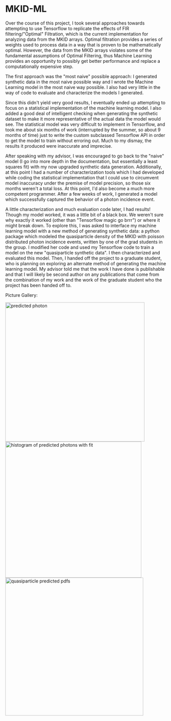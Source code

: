 # MKID-ML
Over the course of this project, I took several approaches towards attempting to use Tensorflow to replicate the effects of FIR filtering/"Optimal" Filtration, which is the current implementation for analyzing data from the MKID arrays. Optimal filtration provides a series of weights used to process data in a way that is proven to be mathematically optimal. However, the data from the MKID arrays violates some of the fundamental assumptions of Optimal Filtering, thus Machine Learning provides an opportunity to possibly get better performance and replace a computationally expensive step.

The first approach was the "most naive" possible approach: I generated synthetic data in the most naive possible way and I wrote the Machine Learning model in the most naive way possible. I also had very little in the way of code to evaluate and characterize the models I generated. 

Since this didn't yield very good results, I eventually ended up attempting to focus on a statistical implementation of the machine learning model. I also added a good deal of intelligent checking when generating the synthetic dataset to make it more representative of the actual data the model would see. The statistical model was very difficult to implement in Tensorflow, and took me about six months of work (interrupted by the summer, so about 9 months of time) just to write the custom subclassed Tensorflow API in order to get the model to train without erroring out. Much to my dismay, the results it produced were inaccurate and imprecise.

After speaking with my advisor, I was encouraged to go back to the "naive" model (I go into more depth in the documentation, but essentially a least squares fit) with my now upgraded synthetic data generation. Additionally, at this point I had a number of characterization tools which I had developed while coding the statistical implementation that I could use to circumvent model inaccuracy under the premise of model precision, so those six months weren't a total loss. At this point, I'd also become a much more competent programmer. After a few weeks of work, I generated a model which successfully captured the behavior of a photon incidence event. 

A little characterization and much evaluation code later, I had results! Though my model worked, it was a little bit of a black box. We weren't sure why exactly it worked (other than "Tensorflow magic go brrr") or where it might break down. To explore this, I was asked to interface my machine learning model with a new method of generating synthetic data: a python package which modeled the quasiparticle density of the MKID with poisson distributed photon incidence events, written by one of the grad students in the group. I modified her code and used my Tensorflow code to train a model on the new "quasiparticle synthetic data". I then characterized and evaluated this model. Then, I handed off the project to a graduate student, who is planning on exploring an alternate method of generating the machine learning model. My advisor told me that the work I have done is publishable and that I will likely be second author on any publications that come from the combination of my work and the work of the graduate student who the project has been handed off to. 

Picture Gallery: 

<img width="436" alt="predicted photon" src="https://github.com/Jezen5Volk/MKID-ML/assets/138075884/fca7c93a-36af-4a23-994f-74cb1aebbfd9">
<img width="426" alt="histogram of predicted photons with fit" src="https://github.com/Jezen5Volk/MKID-ML/assets/138075884/3bd429e3-e63d-43a8-a514-de0271c3dff3">
<img width="432" alt="quasiparticle predicted pdfs" src="https://github.com/Jezen5Volk/MKID-ML/assets/138075884/17ec2ce2-5560-4ea7-98df-543f603eaf52">

